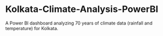 # Kolkata-Climate-Analysis-PowerBI
A Power BI dashboard analyzing 70 years of climate data (rainfall and temperature) for Kolkata.
